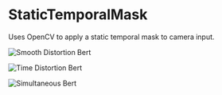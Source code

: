 StaticTemporalMask
==================

Uses OpenCV to apply a static temporal mask to camera input. 

![Smooth Distortion Bert](https://raw.github.com/danielgm/StaticTemporalMask/master/bits/Screen%20Shot%202012-12-12%20at%202.50.27%20PM.png)

![Time Distortion Bert](https://raw.github.com/danielgm/StaticTemporalMask/master/bits/Screen%20Shot%202012-12-02%20at%2010.00.54%20PM.png)

![Simultaneous Bert](https://raw.github.com/danielgm/StaticTemporalMask/master/bits/Screen%20Shot%202012-12-02%20at%2010.00.42%20PM.png)

